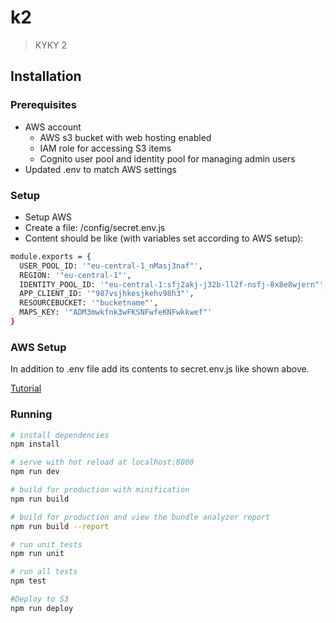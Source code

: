 # k2

> KYKY 2
## Installation

### Prerequisites
- AWS account
  - AWS s3 bucket with web hosting enabled
  - IAM role for accessing S3 items
  - Cognito user pool and identity pool for managing admin users 
- Updated .env to match AWS settings

### Setup

- Setup AWS
- Create a file: /config/secret.env.js
- Content should be like (with variables set according to AWS setup):

``` bash
module.exports = {
  USER_POOL_ID: '"eu-central-1_nMasj3naf"',
  REGION: '"eu-central-1"',
  IDENTITY_POOL_ID: '"eu-central-1:sfj2akj-j32b-ll2f-nsfj-8x8e8wjern"',
  APP_CLIENT_ID: '"987vsjhkesjkehv98h3"',
  RESOURCEBUCKET: '"bucketname"',
  MAPS_KEY: '"ADM3mwkfnk3wFKSNFwfeKNFwkkwef"'
}
```

### AWS Setup

In addition to .env file add its contents to secret.env.js like shown above.

[Tutorial](https://docs.google.com/document/d/e/2PACX-1vTgZOdXz2sqJ4MH8ISCl3Eb7Ci5XFjw-wULsXHNcgo6dWrFo7axGaOOS6f5yJY4fSyM6QtpaFQUVbAJ/pub)

### Running

``` bash
# install dependencies
npm install

# serve with hot reload at localhost:8080
npm run dev

# build for production with minification
npm run build

# build for production and view the bundle analyzer report
npm run build --report

# run unit tests
npm run unit

# run all tests
npm test

#Deploy to S3
npm run deploy
```

